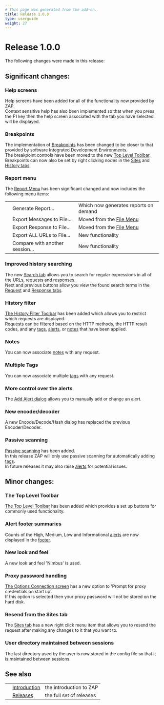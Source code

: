```yaml
---
# This page was generated from the add-on.
title: Release 1.0.0
type: userguide
weight: 27
---
```


# Release 1.0.0

The following changes were made in this release:

## Significant changes:

### Help screens

Help screens have been added for all of the functionality now provided by ZAP.  
Context sensitive help has also been implemented so that when you press the F1 key then the help screen associated with the tab you have selected will be displayed.

### Breakpoints

The implementation of [Breakpoints](/docs/desktop/start/features/breakpoints/) has been changed to be closer to that provided by software Integrated Development Environments.  
The breakpoint controls have been moved to the new [Top Level Toolbar](/docs/desktop/ui/tltoolbar/).  
Breakpoints can now also be set by right clicking nodes in the [Sites](/docs/desktop/ui/tabs/sites/) and [History tabs](/docs/desktop/ui/tabs/history/).

### Report menu

The [Report Menu](/docs/desktop/ui/tlmenu/report/) has been significant changed and now includes the following menu items:

|     |                                 |                                                           |
| --- | ------------------------------- | --------------------------------------------------------- |
|     | Generate Report...              | Which now generates reports on demand                     |
|     | Export Messages to File...      | Moved from the [File Menu](/docs/desktop/ui/tlmenu/file/) |
|     | Export Response to File...      | Moved from the [File Menu](/docs/desktop/ui/tlmenu/file/) |
|     | Export ALL URLs to File...      | New functionality                                         |
|     | Compare with another session... | New functionality                                         |

### Improved history searching

The new [Search tab](/docs/desktop/ui/tabs/search/) allows you to search for regular expressions in all of the URLs, requests and responses.  
Next and previous buttons allow you view the found search terms in the [Request](/docs/desktop/ui/tabs/request/) and [Response tabs](/docs/desktop/ui/tabs/response/).

### History filter

[The History Filter Toolbar](/docs/desktop/ui/tabs/history/) has been added which allows you to restrict which requests are displayed.  
Requests can be filtered based on the HTTP methods, the HTTP result codes, and any [tags](/docs/desktop/start/features/tags/), [alerts](/docs/desktop/start/features/alerts/), or [notes](/docs/desktop/start/features/notes/) that have been applied.

### Notes

You can now associate [notes](/docs/desktop/start/features/notes/) with any request.

### Multiple Tags

You can now associate multiple [tags](/docs/desktop/start/features/tags/) with any request.

### More control over the alerts

The [Add Alert dialog](/docs/desktop/ui/dialogs/addalert/) allows you to manually add or change an alert.

### New encoder/decoder

A new Encode/Decode/Hash dialog has replaced the previous Encoder/Decoder.

### Passive scanning

[Passive scanning](/docs/desktop/start/features/pscan/) has been added.  
In this release ZAP will only use passive scanning for automatically adding [tags](/docs/desktop/start/features/tags/).  
In future releases it may also raise [alerts](/docs/desktop/start/features/alerts/) for potential issues.

## Minor changes:

### The Top Level Toolbar

[The Top Level Toolbar](/docs/desktop/ui/tltoolbar/) has been added which provides a set up buttons for commonly used functionality.

### Alert footer summaries

Counts of the High, Medium, Low and Informational [alerts](/docs/desktop/start/features/alerts/) are now displayed in the [footer](/docs/desktop/ui/footer/).

### New look and feel

A new look and feel 'Nimbus' is used.

### Proxy password handling

[The Options Connection screen](/docs/desktop/ui/dialogs/options/connection/) has a new option to 'Prompt for proxy credentials on start up'.  
If this option is selected then your proxy password will not be stored on the hard disk.

### Resend from the Sites tab

The [Sites tab](/docs/desktop/ui/tabs/sites/) has a new right click menu item that allows you to resend the request after making any changes to it that you want to.

### User directory maintained between sessions

The last directory used by the user is now stored in the config file so that it is maintained between sessions.

## See also

|     |                                     |                          |
| --- | ----------------------------------- | ------------------------ |
|     | [Introduction](/docs/desktop/)      | the introduction to ZAP  |
|     | [Releases](/docs/desktop/releases/) | the full set of releases |
